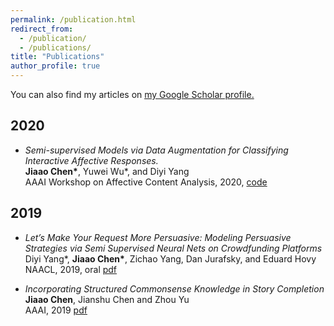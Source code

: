 ```yaml
---
permalink: /publication.html
redirect_from: 
  - /publication/
  - /publications/
title: "Publications"
author_profile: true
---
```


You can also find my articles on <u><a href="https://scholar.google.com/citations?user=Pi9IVvUAAAAJ&hl=en">my Google Scholar profile</a>.</u>

## 2020
* _Semi-supervised Models via Data Augmentation for Classifying Interactive Affective Responses._    
**Jiaao Chen\***, Yuwei Wu\*, and Diyi Yang      
AAAI Workshop on Affective Content Analysis, 2020, [code](https://github.com/GT-LST/AAAI_CLF)    

## 2019
* _Let’s Make Your Request More Persuasive: Modeling Persuasive Strategies via Semi Supervised Neural Nets on Crowdfunding Platforms_    
Diyi Yang\*, **Jiaao Chen\***, Zichao Yang, Dan Jurafsky, and Eduard Hovy   
NAACL, 2019, oral [pdf](https://www.aclweb.org/anthology/N19-1364)    

* _Incorporating Structured Commonsense Knowledge in Story Completion_     
**Jiaao Chen**, Jianshu Chen and Zhou Yu      
AAAI, 2019 [pdf](https://arxiv.org/abs/1811.00625)     


